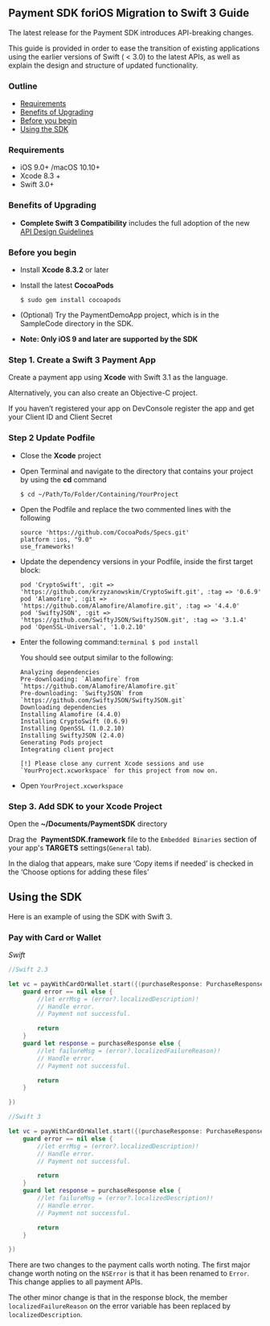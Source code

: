 ## Payment SDK for ​iOS Migration to Swift 3 Guide

The latest release for the Payment SDK introduces API-breaking changes.

This guide is provided in order to ease the transition of existing applications using the earlier versions of Swift ( < 3.0) to the latest APIs, as well as explain the design and structure of updated functionality.

### Outline
- [Requirements](#Requirements)
- [Benefits of Upgrading](#Benefits)
- [Before you begin](#BeforeYouBegin)
- [Using the SDK](#UsingSDK)


### <a id='Requirements'></a>Requirements
* iOS 9.0+ /macOS 10.10+
* Xcode 8.3 +
* Swift 3.0+

### <a id='Benefits'></a>Benefits of Upgrading
* **Complete Swift 3 Compatibility** includes the full adoption of the new <a href = "https://swift.org/documentation/api-design-guidelines/">API Design Guidelines</a>

### <a id='BeforeYouBegin'></a>Before you begin


* Install **Xcode 8.3.2** or later

* Install the latest **CocoaPods**

  ```terminal
  $ sudo gem install cocoapods
  ```

* (Optional) Try the PaymentDemoApp project, which is in the SampleCode directory in the SDK.
* **Note: Only iOS 9 and later are supported by the SDK**

### Step 1. Create a Swift 3 Payment App

Create a payment app using **Xcode** with Swift 3.1 as the language.

Alternatively, you can also create an Objective-C project.

If you haven’t registered your app on DevConsole register the app and get your Client ID and Client Secret


### Step 2 Update Podfile

* Close the **Xcode** project

* Open Terminal and navigate to the directory that contains your project by using the **cd** command

  ```terminal
  $ cd ~/Path/To/Folder/Containing/YourProject
  ```


* Open the Podfile and replace the two commented lines with the following

	```
	source 'https://github.com/CocoaPods/Specs.git'
	platform :ios, "9.0"
	use_frameworks!
	```

* Update the dependency versions in your Podfile, inside the first target block:

	```
	pod 'CryptoSwift', :git => 'https://github.com/krzyzanowskim/CryptoSwift.git', :tag => '0.6.9'
	pod 'Alamofire', :git => 'https://github.com/Alamofire/Alamofire.git', :tag => '4.4.0'
	pod 'SwiftyJSON', :git => 'https://github.com/SwiftyJSON/SwiftyJSON.git', :tag => '3.1.4'
	pod 'OpenSSL-Universal', '1.0.2.10'
	```

* Enter the following command:
	​```terminal
	$ pod install
	​```

	You should see output similar to the following:

	```
	Analyzing dependencies
	Pre-downloading: `Alamofire` from `https://github.com/Alamofire/Alamofire.git`
	Pre-downloading: `SwiftyJSON` from `https://github.com/SwiftyJSON/SwiftyJSON.git`
	Downloading dependencies
	Installing Alamofire (4.4.0)
	Installing CryptoSwift (0.6.9)
	Installing OpenSSL (1.0.2.10)
	Installing SwiftyJSON (2.4.0)
	Generating Pods project
	Integrating client project

	[!] Please close any current Xcode sessions and use `YourProject.xcworkspace` for this project from now on.
	```

* Open `YourProject.xcworkspace`

### Step 3. Add SDK to your Xcode Project

Open the **~/Documents/PaymentSDK** directory

Drag the ​ **PaymentSDK.framework** file to the ``Embedded Binaries`` section of your app's **TARGETS** settings(`General` tab).

In the dialog that appears, make sure ‘Copy items if needed’ is checked in the ‘Choose options for adding these files’

## <a id='UsingSDK'></a>Using the SDK
Here is an example of using the SDK with Swift 3.

### <a id='PayWithCardOrWalletWithUi'></a>Pay with Card or Wallet


*Swift*

```swift
//Swift 2.3

let vc = payWithCardOrWallet.start({(purchaseResponse: PurchaseResponse?, error: NSError?) in
    guard error == nil else {
        //let errMsg = (error?.localizedDescription)!
        // Handle error.
        // Payment not successful.

        return
    }
    guard let response = purchaseResponse else {
        //let failureMsg = (error?.localizedFailureReason)!
        // Handle error.
        // Payment not successful.

        return
    }

})

//Swift 3

let vc = payWithCardOrWallet.start({(purchaseResponse: PurchaseResponse?, error: Error?) in
    guard error == nil else {
        //let errMsg = (error?.localizedDescription)!
        // Handle error.
        // Payment not successful.

        return
    }
    guard let response = purchaseResponse else {
        //let failureMsg = (error?.localizedDescription)!
        // Handle error.
        // Payment not successful.

        return
    }

})
```

There are two changes to the payment calls worth noting. The first major change worth noting on the ``NSError`` is that it has been renamed to ``Error``. This change applies to all payment APIs.

The other minor change is that in the response block, the member ``localizedFailureReason`` on the error variable has been replaced by ``localizedDescription``.